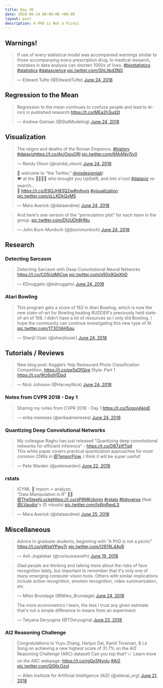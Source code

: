 ```yaml
---
title: Day 36
date: 2018-06-24 00:00:00 +00:00
layout: post
description: A PhD is Not a Picnic
---
```


## Warnings!
<amp-twitter width="400" height="400"
             layout="responsive"
             data-tweetid="1010912547745263616">
    <blockquote placeholder><p lang="en" dir="ltr">If use of every statistical model was accompanied warnings similar to those accompanying every prescription drug.   In medical research, mistakes in data analysis can shorten 1000s of lives.  <a href="https://twitter.com/hashtag/biostatistics?src=hash&amp;ref_src=twsrc%5Etfw">#biostatistics</a> <a href="https://twitter.com/hashtag/statistics?src=hash&amp;ref_src=twsrc%5Etfw">#statistics</a> <a href="https://twitter.com/hashtag/datascience?src=hash&amp;ref_src=twsrc%5Etfw">#datascience</a> <a href="https://t.co/GhLltkd3NG">pic.twitter.com/GhLltkd3NG</a></p>&mdash; Edward Tufte (@EdwardTufte) <a href="https://twitter.com/EdwardTufte/status/1010912547745263616?ref_src=twsrc%5Etfw">June 24, 2018</a></blockquote>
</amp-twitter>

## Regression to the Mean
<amp-twitter width="400" height="400"
             layout="responsive"
             data-tweetid="1010881471978995714">
    <blockquote placeholder><p lang="en" dir="ltr">Regression to the mean continues to confuse people and lead to errors in published research <a href="https://t.co/MEa2h3ud2t">https://t.co/MEa2h3ud2t</a></p>&mdash; Andrew Gelman (@StatModeling) <a href="https://twitter.com/StatModeling/status/1010881471978995714?ref_src=twsrc%5Etfw">June 24, 2018</a></blockquote>
</amp-twitter>

## Visualization
<amp-twitter width="400" height="400"
             layout="responsive"
             data-tweetid="1010996874336059392">
    <blockquote placeholder><p lang="en" dir="ltr">The reigns and deaths of the Roman Emperors. <a href="https://twitter.com/hashtag/history?src=hash&amp;ref_src=twsrc%5Etfw">#history</a> <a href="https://twitter.com/hashtag/dataviz?src=hash&amp;ref_src=twsrc%5Etfw">#dataviz</a><a href="https://t.co/AcjOsiuORI">https://t.co/AcjOsiuORI</a> <a href="https://t.co/6fAANvl5y0">pic.twitter.com/6fAANvl5y0</a></p>&mdash; Randy Olson (@randal_olson) <a href="https://twitter.com/randal_olson/status/1010996874336059392?ref_src=twsrc%5Etfw">June 24, 2018</a></blockquote>
</amp-twitter>

<amp-twitter width="400" height="400"
             layout="responsive"
             data-tweetid="1011025793563152384">
    <blockquote placeholder><p lang="en" dir="ltr">👋 welcome to &quot;the Twitter,&quot; <a href="https://twitter.com/visdesignlab?ref_src=twsrc%5Etfw">@visdesignlab</a>!<br>🐦 at the 👩‍💻👨‍💻 who brought you UpSetR, and lots o&#39;cool <a href="https://twitter.com/hashtag/dataviz?src=hash&amp;ref_src=twsrc%5Etfw">#dataviz</a> research...<br>🔗 <a href="https://t.co/E9QJH83Q2w">https://t.co/E9QJH83Q2w</a><a href="https://twitter.com/hashtag/infovis?src=hash&amp;ref_src=twsrc%5Etfw">#infovis</a> <a href="https://twitter.com/hashtag/visualization?src=hash&amp;ref_src=twsrc%5Etfw">#visualization</a> <a href="https://t.co/sLLKDkQyM5">pic.twitter.com/sLLKDkQyM5</a></p>&mdash; Mara Averick (@dataandme) <a href="https://twitter.com/dataandme/status/1011025793563152384?ref_src=twsrc%5Etfw">June 24, 2018</a></blockquote>
</amp-twitter>

<amp-twitter width="400" height="400"
             layout="responsive"
             data-tweetid="1010815749659623424">
    <blockquote placeholder><p lang="en" dir="ltr">And here&#39;s one version of the &quot;permutation plot&quot; for each team in the group: <a href="https://t.co/DfJUDh8HNu">pic.twitter.com/DfJUDh8HNu</a></p>&mdash; John Burn-Murdoch (@jburnmurdoch) <a href="https://twitter.com/jburnmurdoch/status/1010815749659623424?ref_src=twsrc%5Etfw">June 24, 2018</a></blockquote>
</amp-twitter>

## Research
### Detecting Sarcasm
<amp-twitter width="400" height="400"
             layout="responsive"
             data-tweetid="1010881496650080256">
    <blockquote placeholder><p lang="en" dir="ltr">Detecting Sarcasm with Deep Convolutional Neural Networks <a href="https://t.co/C05UdMjCoe">https://t.co/C05UdMjCoe</a> <a href="https://t.co/q50x9QqXhD">pic.twitter.com/q50x9QqXhD</a></p>&mdash; KDnuggets (@kdnuggets) <a href="https://twitter.com/kdnuggets/status/1010881496650080256?ref_src=twsrc%5Etfw">June 24, 2018</a></blockquote>
</amp-twitter>

### Atari Bowling
<amp-twitter width="400" height="400"
             layout="responsive"
             data-tweetid="1010922817205035010">
    <blockquote placeholder><p lang="en" dir="ltr">This program gets a score of 162 in Atari Bowling, which is now the new state-of-art for Bowling beating RUDDER&#39;s previously held state-of-art of 108. I didn&#39;t have a lot of resources so I only did Bowling. I hope the community can continue investigating this new type of AI. <a href="https://t.co/1T3O1AH5qu">pic.twitter.com/1T3O1AH5qu</a></p>&mdash; Sherjil Ozair (@sherjilozair) <a href="https://twitter.com/sherjilozair/status/1010922817205035010?ref_src=twsrc%5Etfw">June 24, 2018</a></blockquote>
</amp-twitter>

## Tutorials / Reviews
<amp-twitter width="400" height="400"
             layout="responsive"
             data-tweetid="1010976212485894145">
    <blockquote placeholder><p lang="en" dir="ltr">New blog post: Kaggle’s Yelp Restaurant Photo Classification Competition, <a href="https://t.co/px5xDfQire">https://t.co/px5xDfQire</a> Style: Part 1 <a href="https://t.co/Wz6sth1Dpd">https://t.co/Wz6sth1Dpd</a></p>&mdash; Nick Johnson (@HarveyNick) <a href="https://twitter.com/HarveyNick/status/1010976212485894145?ref_src=twsrc%5Etfw">June 24, 2018</a></blockquote>
</amp-twitter>

### Notes from CVPR 2018 - Day 1
<amp-twitter width="400" height="400"
             layout="responsive"
             data-tweetid="1010786578464047104">
    <blockquote placeholder><p lang="en" dir="ltr">Sharing my notes from CVPR 2018 - Day 1 <a href="https://t.co/5zgonAkiqE">https://t.co/5zgonAkiqE</a></p>&mdash; erika menezes (@erikadmenezes) <a href="https://twitter.com/erikadmenezes/status/1010786578464047104?ref_src=twsrc%5Etfw">June 24, 2018</a></blockquote>
</amp-twitter>

###  Quantizing Deep Convolutional Networks
<amp-twitter width="400" height="400"
             layout="responsive"
             data-tweetid="1010180240419753985">
    <blockquote placeholder><p lang="en" dir="ltr">My colleague Raghu has just released &quot;Quantizing deep convolutional networks for efficient inference&quot; - <a href="https://t.co/D87ziflTqd">https://t.co/D87ziflTqd</a><br>This white paper covers practical quantization approaches for most common CNNs in <a href="https://twitter.com/TensorFlow?ref_src=twsrc%5Etfw">@TensorFlow</a>, I think it will be super useful!</p>&mdash; Pete Warden (@petewarden) <a href="https://twitter.com/petewarden/status/1010180240419753985?ref_src=twsrc%5Etfw">June 22, 2018</a></blockquote>
</amp-twitter>

### rstats
<amp-twitter width="400" height="400"
             layout="responsive"
             data-tweetid="1011068724978290690">
    <blockquote placeholder><p lang="en" dir="ltr">ICYMI, 📕 import ⇨ analyze:<br>&quot;Data Manipulation in R&quot; 👩‍💻 <a href="https://twitter.com/TheStephLocke?ref_src=twsrc%5Etfw">@TheStephLocke</a><a href="https://t.co/sP8MKzbmin">https://t.co/sP8MKzbmin</a> <a href="https://twitter.com/hashtag/rstats?src=hash&amp;ref_src=twsrc%5Etfw">#rstats</a> <a href="https://twitter.com/hashtag/tidyverse?src=hash&amp;ref_src=twsrc%5Etfw">#tidyverse</a> (feat. <a href="https://twitter.com/LVaudor?ref_src=twsrc%5Etfw">@LVaudor</a>&#39;s 😍 visuals) <a href="https://t.co/Ix6jnRwsLS">pic.twitter.com/Ix6jnRwsLS</a></p>&mdash; Mara Averick (@dataandme) <a href="https://twitter.com/dataandme/status/1011068724978290690?ref_src=twsrc%5Etfw">June 25, 2018</a></blockquote>
</amp-twitter>

## Miscellaneous
<amp-twitter width="400" height="400"
             layout="responsive"
             data-tweetid="1008908837175242753">
    <blockquote placeholder><p lang="en" dir="ltr">Advice to graduate students, beginning with &quot;A PhD is not a picnic&quot; <a href="https://t.co/gWzeYPwv7r">https://t.co/gWzeYPwv7r</a> <a href="https://t.co/I2978L4AyB">pic.twitter.com/I2978L4AyB</a></p>&mdash; Ash Jogalekar (@curiouswavefn) <a href="https://twitter.com/curiouswavefn/status/1008908837175242753?ref_src=twsrc%5Etfw">June 19, 2018</a></blockquote>
</amp-twitter>

<amp-twitter width="400" height="400"
             layout="responsive"
             data-tweetid="1010818043948228608">
    <blockquote placeholder><p lang="en" dir="ltr">Glad people are thinking and talking more about the risks of face recognition lately, but important to remember that it&#39;s only one of many emerging computer vision tools. Others with similar implications include action recognition, emotion recognition, video summarization, etc.</p>&mdash; Miles Brundage (@Miles_Brundage) <a href="https://twitter.com/Miles_Brundage/status/1010818043948228608?ref_src=twsrc%5Etfw">June 24, 2018</a></blockquote>
</amp-twitter>

<amp-twitter width="400" height="400"
             layout="responsive"
             data-tweetid="1010657514810232832">
    <blockquote placeholder><p lang="en" dir="ltr">The more econometrics I learn, the less I trust any given estimate that&#39;s not a simple difference in means from an experiment.</p>&mdash; Tatyana Deryugina (@TDeryugina) <a href="https://twitter.com/TDeryugina/status/1010657514810232832?ref_src=twsrc%5Etfw">June 23, 2018</a></blockquote>
</amp-twitter>

### AI2 Reasoning Challenge
<amp-twitter width="400" height="400"
             layout="responsive"
             data-tweetid="1009858076235698176">
    <blockquote placeholder><p lang="en" dir="ltr">Congratulations to Yuyu Zhang, Hanjun Dai, Kamil Toraman, &amp; Le Song on achieving a new highest score of 31.7% on the AI2 Reasoning Challenge (ARC) dataset! Can you top that? 📈 Learn more on the ARC webpage: <a href="https://t.co/rgQx5NynIu">https://t.co/rgQx5NynIu</a> <a href="https://twitter.com/hashtag/AI2?src=hash&amp;ref_src=twsrc%5Etfw">#AI2</a> <a href="https://t.co/Q0lllcOzxI">pic.twitter.com/Q0lllcOzxI</a></p>&mdash; Allen Institute for Artificial Intelligence (AI2) (@allenai_org) <a href="https://twitter.com/allenai_org/status/1009858076235698176?ref_src=twsrc%5Etfw">June 21, 2018</a></blockquote>
</amp-twitter>
